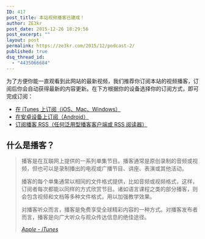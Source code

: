 ```yaml
---
ID: 417
post_title: 本站视频播客已建成！
author: ZE3kr
post_date: 2015-12-26 18:29:56
post_excerpt: ""
layout: post
permalink: https://ze3kr.com/2015/12/podcast-2/
published: true
dsq_thread_id:
  - "4435066684"
---
```

为了方便你能一直观看到此网站的最新视频，我们推荐你订阅本站的视频播客，订阅后你会自动获得最新的内容更新。在下方根据你的设备选择你的订阅方式，即可完成订阅：
<ul>
	<li><a href="https://itunes.apple.com/podcast/id1069724016?mt=2&amp;ls=1" target="_blank">在 iTunes 上订阅（iOS、Mac、Windows）</a></li>
	<li><a href="https://subscribeonandroid.com/ze3kr.com/feed/podcast/" target="_blank">在安卓设备上订阅（Android）</a></li>
	<li><a href="https://ze3kr.com/feed/podcast/" target="_blank">订阅播客 RSS（任何泛用型播客客户端或 RSS 阅读器）</a></li>
</ul>
<h2>什么是播客？</h2>
<blockquote>播客是在互联网上提供的一系列单集节目。播客通常是原创录制的音频或视频，但也可以是录制播出的电视或广播节目、讲座、表演或其他活动。

播客的每个单集通常以相同的文件格式提供，比如音频或视频格式，这样，订阅者每次都能以同样的方式欣赏节目。诸如语言课程之类的部分播客，则会包含视频和文档等多种文件格式，用以加强教学效果。

对播客听众而言，播客是免费享受全球精彩内容的一种方式。对播客发布者而言，播客是向广大听众与观众传达信息的绝佳途径。

<cite><a href="https://www.apple.com/cn/itunes/podcasts/fanfaq.html" target="_blank">Apple - iTunes</a></cite></blockquote>